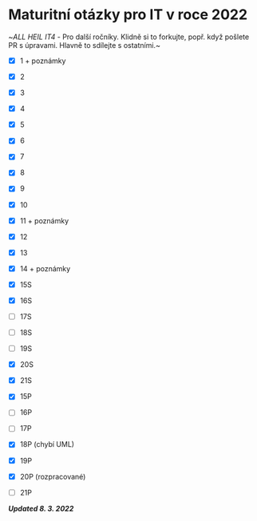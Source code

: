 # Maturitní otázky pro IT v roce 2022

~*ALL HEIL IT4* - Pro další ročníky. Klidně si to forkujte, popř. když pošlete PR s úpravami. Hlavně to sdílejte s ostatními.~

- [x] 1 + poznámky
- [x] 2 
- [x] 3 
- [x] 4 
- [x] 5 
- [x] 6
- [x] 7
- [x] 8
- [x] 9
- [x] 10
- [x] 11 + poznámky
- [x] 12 
- [x] 13
- [x] 14 + poznámky

- [x] 15S
- [x] 16S
- [ ] 17S
- [ ] 18S
- [ ] 19S
- [x] 20S
- [x] 21S

- [x] 15P
- [ ] 16P
- [ ] 17P
- [x] 18P (chybí UML)
- [x] 19P
- [x] 20P (rozpracované)
- [ ] 21P

***Updated 8. 3. 2022***